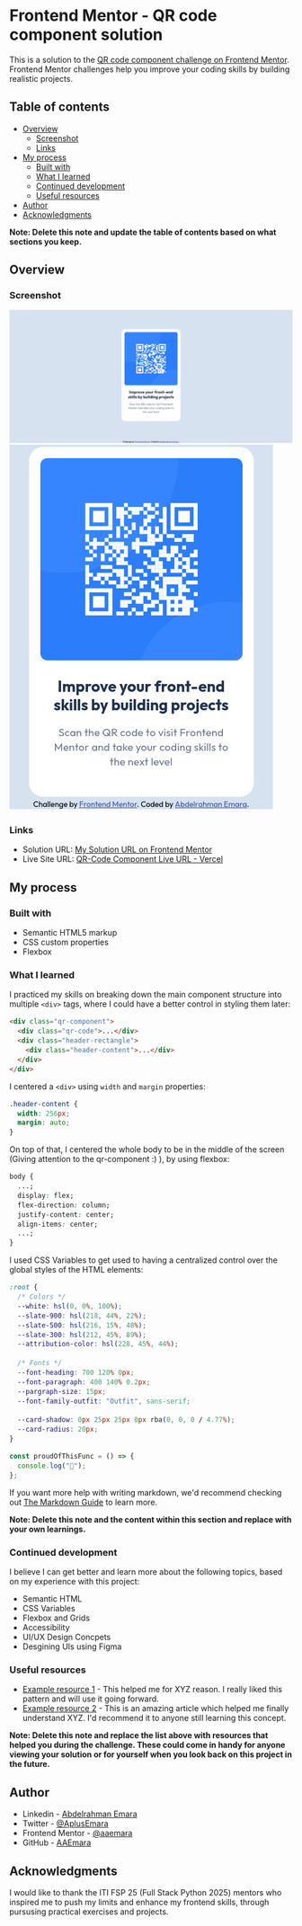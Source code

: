 # Frontend Mentor - QR code component solution

This is a solution to the [QR code component challenge on Frontend Mentor](https://www.frontendmentor.io/challenges/qr-code-component-iux_sIO_H). Frontend Mentor challenges help you improve your coding skills by building realistic projects.

## Table of contents

- [Overview](#overview)
  - [Screenshot](#screenshot)
  - [Links](#links)
- [My process](#my-process)
  - [Built with](#built-with)
  - [What I learned](#what-i-learned)
  - [Continued development](#continued-development)
  - [Useful resources](#useful-resources)
- [Author](#author)
- [Acknowledgments](#acknowledgments)

**Note: Delete this note and update the table of contents based on what sections you keep.**

## Overview

### Screenshot

![Screenshot for Desktop View](./screenshot-desktop.png)
![Screenshot for Mobile View](./screenshot-mobile.png)

### Links

- Solution URL: [My Solution URL on Frontend Mentor](https://www.frontendmentor.io/solutions/html-semantic-html-css-css-variables-flexbox-vercel-and-figma-JbzMClu3xO)
- Live Site URL: [QR-Code Component Live URL - Vercel](https://qr-code-iti.vercel.app/)

## My process

### Built with

- Semantic HTML5 markup
- CSS custom properties
- Flexbox

### What I learned

I practiced my skills on breaking down the main component structure into multiple `<div>` tags, where I could have a better control in styling them later:

```html
<div class="qr-component">
  <div class="qr-code">...</div>
  <div class="header-rectangle">
    <div class="header-content">...</div>
  </div>
</div>
```

I centered a `<div>` using `width` and `margin` properties:

```css
.header-content {
  width: 256px;
  margin: auto;
}
```

On top of that, I centered the whole body to be in the middle of the screen (Giving attention to the qr-component :) ), by using flexbox:

```css
body {
  ...;
  display: flex;
  flex-direction: column;
  justify-content: center;
  align-items: center;
  ...;
}
```

I used CSS Variables to get used to having a centralized control over the global styles of the HTML elements:

```css
:root {
  /* Colors */
  --white: hsl(0, 0%, 100%);
  --slate-900: hsl(218, 44%, 22%);
  --slate-500: hsl(216, 15%, 48%);
  --slate-300: hsl(212, 45%, 89%);
  --attribution-color: hsl(228, 45%, 44%);

  /* Fonts */
  --font-heading: 700 120% 0px;
  --font-paragraph: 400 140% 0.2px;
  --pargraph-size: 15px;
  --font-family-outfit: "Outfit", sans-serif;

  --card-shadow: 0px 25px 25px 0px rba(0, 0, 0 / 4.77%);
  --card-radius: 20px;
}
```

```js
const proudOfThisFunc = () => {
  console.log("🎉");
};
```

If you want more help with writing markdown, we'd recommend checking out [The Markdown Guide](https://www.markdownguide.org/) to learn more.

**Note: Delete this note and the content within this section and replace with your own learnings.**

### Continued development

I believe I can get better and learn more about the following topics, based on my experience with this project:

- Semantic HTML
- CSS Variables
- Flexbox and Grids
- Accessibility
- UI/UX Design Concpets
- Desgining UIs using Figma

### Useful resources

- [Example resource 1](https://www.example.com) - This helped me for XYZ reason. I really liked this pattern and will use it going forward.
- [Example resource 2](https://www.example.com) - This is an amazing article which helped me finally understand XYZ. I'd recommend it to anyone still learning this concept.

**Note: Delete this note and replace the list above with resources that helped you during the challenge. These could come in handy for anyone viewing your solution or for yourself when you look back on this project in the future.**

## Author

- Linkedin - [Abdelrahman Emara](https://www.linkedin.com/in/abdelrahman-emara/)
- Twitter - [@AplusEmara](https://www.twitter.com/AplusEmara)
- Frontend Mentor - [@aaemara](https://www.frontendmentor.io/profile/aaemara)
- GitHub - [AAEmara](https://github.com/AAEmara)

## Acknowledgments

I would like to thank the ITI FSP 25 (Full Stack Python 2025) mentors who inspired me to push my limits and enhance my frontend skills, through pursusing practical exercises and projects.

